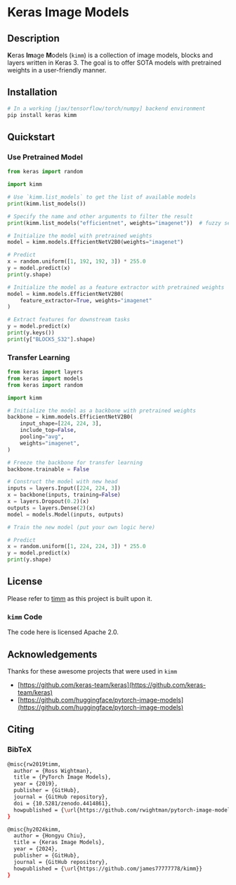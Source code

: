 # Keras Image Models

## Description

**K**eras **Im**age **M**odels (`kimm`) is a collection of image models, blocks and layers written in Keras 3. The goal is to offer SOTA models with pretrained weights in a user-friendly manner.

## Installation

```bash
# In a working [jax/tensorflow/torch/numpy] backend environment
pip install keras kimm
```

## Quickstart

### Use Pretrained Model

```python
from keras import random

import kimm

# Use `kimm.list_models` to get the list of available models
print(kimm.list_models())

# Specify the name and other arguments to filter the result
print(kimm.list_models("efficientnet", weights="imagenet"))  # fuzzy search

# Initialize the model with pretrained weights
model = kimm.models.EfficientNetV2B0(weights="imagenet")

# Predict
x = random.uniform([1, 192, 192, 3]) * 255.0
y = model.predict(x)
print(y.shape)

# Initialize the model as a feature extractor with pretrained weights
model = kimm.models.EfficientNetV2B0(
    feature_extractor=True, weights="imagenet"
)

# Extract features for downstream tasks
y = model.predict(x)
print(y.keys())
print(y["BLOCK5_S32"].shape)
```

### Transfer Learning

```python
from keras import layers
from keras import models
from keras import random

import kimm

# Initialize the model as a backbone with pretrained weights
backbone = kimm.models.EfficientNetV2B0(
    input_shape=[224, 224, 3],
    include_top=False,
    pooling="avg",
    weights="imagenet",
)

# Freeze the backbone for transfer learning
backbone.trainable = False

# Construct the model with new head
inputs = layers.Input([224, 224, 3])
x = backbone(inputs, training=False)
x = layers.Dropout(0.2)(x)
outputs = layers.Dense(2)(x)
model = models.Model(inputs, outputs)

# Train the new model (put your own logic here)

# Predict
x = random.uniform([1, 224, 224, 3]) * 255.0
y = model.predict(x)
print(y.shape)
```

## License

Please refer to [timm](https://github.com/huggingface/pytorch-image-models#licenses) as this project is built upon it.

### `kimm` Code

The code here is licensed Apache 2.0.

## Acknowledgements

Thanks for these awesome projects that were used in `kimm`

- [https://github.com/keras-team/keras](https://github.com/keras-team/keras)
- [https://github.com/huggingface/pytorch-image-models](https://github.com/huggingface/pytorch-image-models)

## Citing

### BibTeX

```bash
@misc{rw2019timm,
  author = {Ross Wightman},
  title = {PyTorch Image Models},
  year = {2019},
  publisher = {GitHub},
  journal = {GitHub repository},
  doi = {10.5281/zenodo.4414861},
  howpublished = {\url{https://github.com/rwightman/pytorch-image-models}}
}
```

```bash
@misc{hy2024kimm,
  author = {Hongyu Chiu},
  title = {Keras Image Models},
  year = {2024},
  publisher = {GitHub},
  journal = {GitHub repository},
  howpublished = {\url{https://github.com/james77777778/kimm}}
}
```
